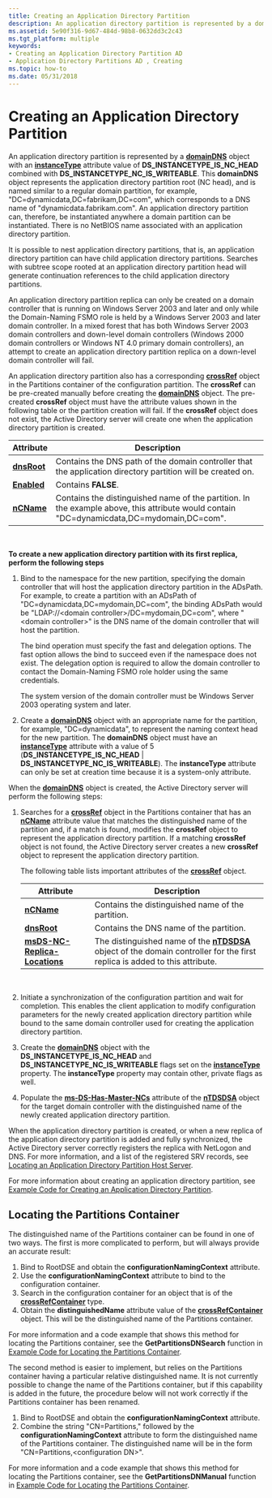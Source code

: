 ```yaml
---
title: Creating an Application Directory Partition
description: An application directory partition is represented by a domainDNS object with an instanceType attribute value of DS\_INSTANCETYPE\_IS\_NC\_HEAD combined with DS\_INSTANCETYPE\_NC\_IS\_WRITEABLE.
ms.assetid: 5e90f316-9d67-484d-98b8-0632dd3c2c43
ms.tgt_platform: multiple
keywords:
- Creating an Application Directory Partition AD
- Application Directory Partitions AD , Creating
ms.topic: how-to
ms.date: 05/31/2018
---
```


# Creating an Application Directory Partition

An application directory partition is represented by a [**domainDNS**](/windows/desktop/ADSchema/c-domaindns) object with an [**instanceType**](/windows/desktop/ADSchema/a-instancetype) attribute value of **DS\_INSTANCETYPE\_IS\_NC\_HEAD** combined with **DS\_INSTANCETYPE\_NC\_IS\_WRITEABLE**. This **domainDNS** object represents the application directory partition root (NC head), and is named similar to a regular domain partition, for example, "DC=dynamicdata,DC=fabrikam,DC=com", which corresponds to a DNS name of "dynamicdata.fabrikam.com". An application directory partition can, therefore, be instantiated anywhere a domain partition can be instantiated. There is no NetBIOS name associated with an application directory partition.

It is possible to nest application directory partitions, that is, an application directory partition can have child application directory partitions. Searches with subtree scope rooted at an application directory partition head will generate continuation references to the child application directory partitions.

An application directory partition replica can only be created on a domain controller that is running on Windows Server 2003 and later and only while the Domain-Naming FSMO role is held by a Windows Server 2003 and later domain controller. In a mixed forest that has both Windows Server 2003 domain controllers and down-level domain controllers (Windows 2000 domain controllers or Windows NT 4.0 primary domain controllers), an attempt to create an application directory partition replica on a down-level domain controller will fail.

An application directory partition also has a corresponding [**crossRef**](/windows/desktop/ADSchema/c-crossref) object in the Partitions container of the configuration partition. The **crossRef** can be pre-created manually before creating the [**domainDNS**](/windows/desktop/ADSchema/c-domaindns) object. The pre-created **crossRef** object must have the attribute values shown in the following table or the partition creation will fail. If the **crossRef** object does not exist, the Active Directory server will create one when the application directory partition is created.

| Attribute                          | Description                                                                                                                               |
|------------------------------------|-------------------------------------------------------------------------------------------------------------------------------------------|
| [**dnsRoot**](/windows/desktop/ADSchema/a-dnsroot) | Contains the DNS path of the domain controller that the application directory partition will be created on.                               |
| [**Enabled**](/windows/desktop/ADSchema/a-enabled) | Contains **FALSE**.                                                                                                                       |
| [**nCName**](/windows/desktop/ADSchema/a-ncname)   | Contains the distinguished name of the partition. In the example above, this attribute would contain "DC=dynamicdata,DC=mydomain,DC=com". |



 

**To create a new application directory partition with its first replica, perform the following steps**

1.  Bind to the namespace for the new partition, specifying the domain controller that will host the application directory partition in the ADsPath. For example, to create a partition with an ADsPath of "DC=dynamicdata,DC=mydomain,DC=com", the binding ADsPath would be "LDAP://\<domain controller\>/DC=mydomain,DC=com", where "&lt;domain controller&gt;" is the DNS name of the domain controller that will host the partition.

    The bind operation must specify the fast and delegation options. The fast option allows the bind to succeed even if the namespace does not exist. The delegation option is required to allow the domain controller to contact the Domain-Naming FSMO role holder using the same credentials.

    The system version of the domain controller must be Windows Server 2003 operating system and later.

2.  Create a [**domainDNS**](/windows/desktop/ADSchema/c-domaindns) object with an appropriate name for the partition, for example, "DC=dynamicdata", to represent the naming context head for the new partition. The **domainDNS** object must have an [**instanceType**](/windows/desktop/ADSchema/a-instancetype) attribute with a value of 5 (**DS\_INSTANCETYPE\_IS\_NC\_HEAD** \| **DS\_INSTANCETYPE\_NC\_IS\_WRITEABLE**). The **instanceType** attribute can only be set at creation time because it is a system-only attribute.

When the [**domainDNS**](/windows/desktop/ADSchema/c-domaindns) object is created, the Active Directory server will perform the following steps:

1.  Searches for a [**crossRef**](/windows/desktop/ADSchema/c-crossref) object in the Partitions container that has an [**nCName**](/windows/desktop/ADSchema/a-ncname) attribute value that matches the distinguished name of the partition and, if a match is found, modifies the **crossRef** object to represent the application directory partition. If a matching **crossRef** object is not found, the Active Directory server creates a new **crossRef** object to represent the application directory partition.

    The following table lists important attributes of the [**crossRef**](/windows/desktop/ADSchema/c-crossref) object.

    | Attribute                                                              | Description                                                                                                                                        |
    |------------------------------------------------------------------------|----------------------------------------------------------------------------------------------------------------------------------------------------|
    | [**nCName**](/windows/desktop/ADSchema/a-ncname)                                       | Contains the distinguished name of the partition.                                                                                                  |
    | [**dnsRoot**](/windows/desktop/ADSchema/a-dnsroot)                                     | Contains the DNS name of the partition.                                                                                                            |
    | [**msDS-NC-Replica-Locations**](/windows/desktop/ADSchema/a-msds-nc-replica-locations) | The distinguished name of the [**nTDSDSA**](/windows/desktop/ADSchema/c-ntdsdsa) object of the domain controller for the first replica is added to this attribute. |

    

     

2.  Initiate a synchronization of the configuration partition and wait for completion. This enables the client application to modify configuration parameters for the newly created application directory partition while bound to the same domain controller used for creating the application directory partition.
3.  Create the [**domainDNS**](/windows/desktop/ADSchema/c-domaindns) object with the **DS\_INSTANCETYPE\_IS\_NC\_HEAD** and **DS\_INSTANCETYPE\_NC\_IS\_WRITEABLE** flags set on the [**instanceType**](/windows/desktop/ADSchema/a-instancetype) property. The **instanceType** property may contain other, private flags as well.
4.  Populate the [**ms-DS-Has-Master-NCs**](/windows/desktop/ADSchema/a-msds-hasmasterncs) attribute of the [**nTDSDSA**](/windows/desktop/ADSchema/c-ntdsdsa) object for the target domain controller with the distinguished name of the newly created application directory partition.

When the application directory partition is created, or when a new replica of the application directory partition is added and fully synchronized, the Active Directory server correctly registers the replica with NetLogon and DNS. For more information, and a list of the registered SRV records, see [Locating an Application Directory Partition Host Server](locating-an-application-directory-partition-host-server.md).

For more information about creating an application directory partition, see [Example Code for Creating an Application Directory Partition](example-code-for-creating-an-application-directory-partition.md).

## Locating the Partitions Container

The distinguished name of the Partitions container can be found in one of two ways. The first is more complicated to perform, but will always provide an accurate result:

1.  Bind to RootDSE and obtain the **configurationNamingContext** attribute.
2.  Use the **configurationNamingContext** attribute to bind to the configuration container.
3.  Search in the configuration container for an object that is of the [**crossRefContainer**](/windows/desktop/ADSchema/c-crossrefcontainer) type.
4.  Obtain the **distinguishedName** attribute value of the [**crossRefContainer**](/windows/desktop/ADSchema/c-crossrefcontainer) object. This will be the distinguished name of the Partitions container.

For more information and a code example that shows this method for locating the Partitions container, see the **GetPartitionsDNSearch** function in [Example Code for Locating the Partitions Container](example-code-for-locating-the-partitions-container.md).

The second method is easier to implement, but relies on the Partitions container having a particular relative distinguished name. It is not currently possible to change the name of the Partitions container, but if this capability is added in the future, the procedure below will not work correctly if the Partitions container has been renamed.

1.  Bind to RootDSE and obtain the **configurationNamingContext** attribute.
2.  Combine the string "CN=Partitions," followed by the **configurationNamingContext** attribute to form the distinguished name of the Partitions container. The distinguished name will be in the form "CN=Partitions,\<configuration DN\>".

For more information and a code example that shows this method for locating the Partitions container, see the **GetPartitionsDNManual** function in [Example Code for Locating the Partitions Container](example-code-for-locating-the-partitions-container.md).

 

 
